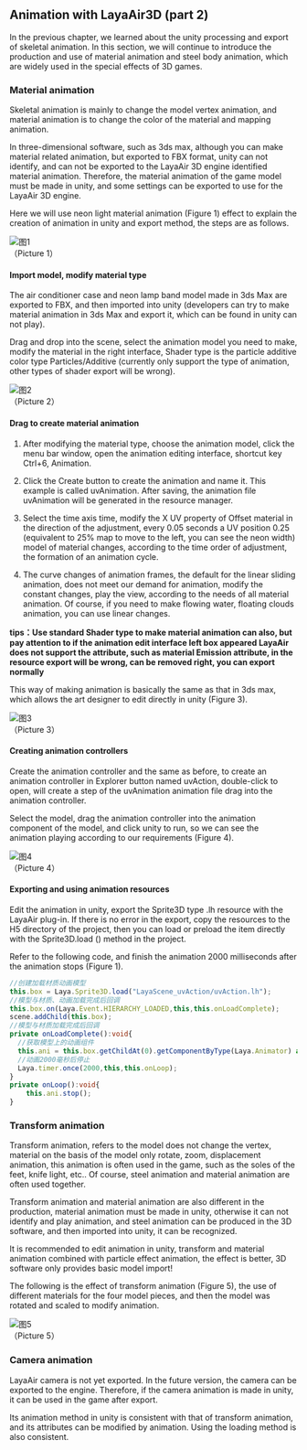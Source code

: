## Animation with LayaAir3D (part 2)

In the previous chapter, we learned about the unity processing and export of skeletal animation. In this section, we will continue to introduce the production and use of material animation and steel body animation, which are widely used in the special effects of 3D games.

### Material animation

Skeletal animation is mainly to change the model vertex animation, and material animation is to change the color of the material and mapping animation.

In three-dimensional software, such as 3ds max, although you can make material related animation, but exported to FBX format, unity can not identify, and can not be exported to the LayaAir 3D engine identified material animation. Therefore, the material animation of the game model must be made in unity, and some settings can be exported to use for the LayaAir 3D engine.

Here we will use neon light material animation (Figure 1) effect to explain the creation of animation in unity and export method, the steps are as follows.

![图1](img/1.gif)<br>（Picture 1）

#### Import model, modify material type

The air conditioner case and neon lamp band model made in 3ds Max are exported to FBX, and then imported into unity (developers can try to make material animation in 3ds Max and export it, which can be found in unity can not play).

Drag and drop into the scene, select the animation model you need to make, modify the material in the right interface, Shader type is the particle additive color type Particles/Additive (currently only support the type of animation, other types of shader export will be wrong).

![图2](img/2.png)<br>（Picture 2）



#### Drag to create material animation

1. After modifying the material type, choose the animation model, click the menu bar window, open the animation editing interface, shortcut key Ctrl+6, Animation.

2. Click the Create button to create the animation and name it. This example is called uvAnimation. After saving, the animation file uvAnimation will be generated in the resource manager.

3. Select the time axis time, modify the X UV property of Offset material in the direction of the adjustment, every 0.05 seconds a UV position 0.25 (equivalent to 25% map to move to the left, you can see the neon width) model of material changes, according to the time order of adjustment, the formation of an animation cycle.

4. The curve changes of animation frames, the default for the linear sliding animation, does not meet our demand for animation, modify the constant changes, play the view, according to the needs of all material animation. Of course, if you need to make flowing water, floating clouds animation, you can use linear changes.

**tips：Use standard Shader type to make material animation can also, but pay attention to if the animation edit interface left box appeared LayaAir does not support the attribute, such as material Emission attribute, in the resource export will be wrong, can be removed right, you can export normally**

This way of making animation is basically the same as that in 3ds max, which allows the art designer to edit directly in unity (Figure 3).

![图3](img/3.gif)<br>（Picture 3）



#### Creating animation controllers

Create the animation controller and the same as before, to create an animation controller in Explorer button named uvAction, double-click to open, will create a step of the uvAnimation animation file drag into the animation controller.

Select the model, drag the animation controller into the animation component of the model, and click unity to run, so we can see the animation playing according to our requirements (Figure 4).

![图4](img/4.gif)<br>（Picture 4）



#### Exporting and using animation resources

Edit the animation in unity, export the Sprite3D type .lh resource with the LayaAir plug-in. If there is no error in the export, copy the resources to the H5 directory of the project, then you can load or preload the item directly with the Sprite3D.load () method in the project.

Refer to the following code, and finish the animation 2000 milliseconds after the animation stops (Figure 1).

```typescript
//创建加载材质动画模型
this.box = Laya.Sprite3D.load("LayaScene_uvAction/uvAction.lh");
//模型与材质、动画加载完成后回调
this.box.on(Laya.Event.HIERARCHY_LOADED,this,this.onLoadComplete);
scene.addChild(this.box);
//模型与材质加载完成后回调
private onLoadComplete():void{
  //获取模型上的动画组件
  this.ani = this.box.getChildAt(0).getComponentByType(Laya.Animator) as Laya.Animator;
  //动画2000毫秒后停止
  Laya.timer.once(2000,this,this.onLoop);
}
private onLoop():void{
	this.ani.stop();
}
```


### Transform animation

Transform animation, refers to the model does not change the vertex, material on the basis of the model only rotate, zoom, displacement animation, this animation is often used in the game, such as the soles of the feet, knife light, etc.. Of course, steel animation and material animation are often used together.
  

Transform animation and material animation are also different in the production, material animation must be made in unity, otherwise it can not identify and play animation, and steel animation can be produced in the 3D software, and then imported into unity, it can be recognized.

It is recommended to edit animation in unity, transform and material animation combined with particle effect animation, the effect is better, 3D software only provides basic model import!

The following is the effect of transform animation (Figure 5), the use of different materials for the four model pieces, and then the model was rotated and scaled to modify animation.

![图5](img/5.gif)<br>（Picture 5） 



### Camera animation

LayaAir camera is not yet exported. In the future version, the camera can be exported to the engine. Therefore, if the camera animation is made in unity, it can be used in the game after export.

Its animation method in unity is consistent with that of transform animation, and its attributes can be modified by animation. Using the loading method is also consistent.

